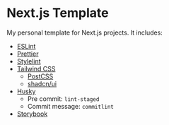 # Next.js Template

My personal template for Next.js projects. It includes:

- [ESLint](https://eslint.org/)
- [Prettier](https://prettier.io/)
- [Stylelint](https://stylelint.io/)
- [Tailwind CSS](https://tailwindcss.com/)
  - [PostCSS](https://postcss.org/)
  - [shadcn/ui](https://ui.shadcn.com/)
- [Husky](https://typicode.github.io/husky/)
  - Pre commit: `lint-staged`
  - Commit message: `commitlint`
- [Storybook](https://storybook.js.org/)
